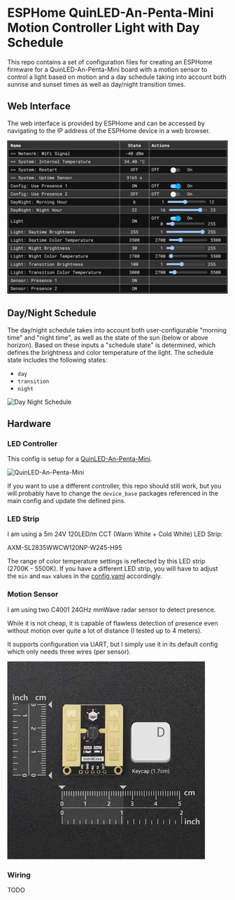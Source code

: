 # ESPHome QuinLED-An-Penta-Mini Motion Controller Light with Day Schedule

This repo contains a set of configuration files for creating an ESPHome
firmware for a QuinLED-An-Penta-Mini board with a motion sensor to control
a light based on motion and a day schedule taking into account both sunrise
and sunset times as well as day/night transition times.

## Web Interface

The web interface is provided by ESPHome and can be accessed by navigating to
the IP address of the ESPHome device in a web browser.

![ESPHome Webinterface](images/ESPHome-web-interface.png)

## Day/Night Schedule

The day/night schedule takes into account both user-configurable "morning time" and "night time",
as well as the state of the sun (below or above horizon). Based on these inputs a "schedule state"
is determined, which defines the brightness and color temperature of the light. The schedule state
includes the following states:

- `day`
- `transition`
- `night`

![Day Night Schedule](./images/DayNight-Schedule.svg)

## Hardware

### LED Controller

This config is setup for a [QuinLED-An-Penta-Mini](https://quinled.info/quinled-an-penta-mini/).

![QuinLED-An-Penta-Mini](https://quinled.info/wp-content/uploads/2024/05/P1063051-Enhanced-NR_website-scaled.jpg)

If you want to use a different controller, this repo should still work, but you will probably
have to change the `device_base` packages referenced in the main config and update the defined pins.

### LED Strip

I am using a 5m 24V 120LED/m CCT (Warm White + Cold White) LED Strip:

AXM-SL2835WWCW120NP-W245-H95

The range of color temperature settings is reflected by this LED strip (2700K - 5500K). If you
have a different LED strip, you will have to adjust the `min` and `max` values in the [config.yaml](config.yaml)
accordingly.

### Motion Sensor

I am using two C4001 24GHz mmWave radar sensor to detect presence.

While it is not cheap, it is capable of flawless detection of presence
even without motion over quite a lot of distance (I tested up to 4 meters).

It supports configuration via UART, but I simply use it in its default config
which only needs three wires (per sensor).

![C4001 24GHz mmWave Sensor](./images/C4001-mmWave.png)

### Wiring

TODO
